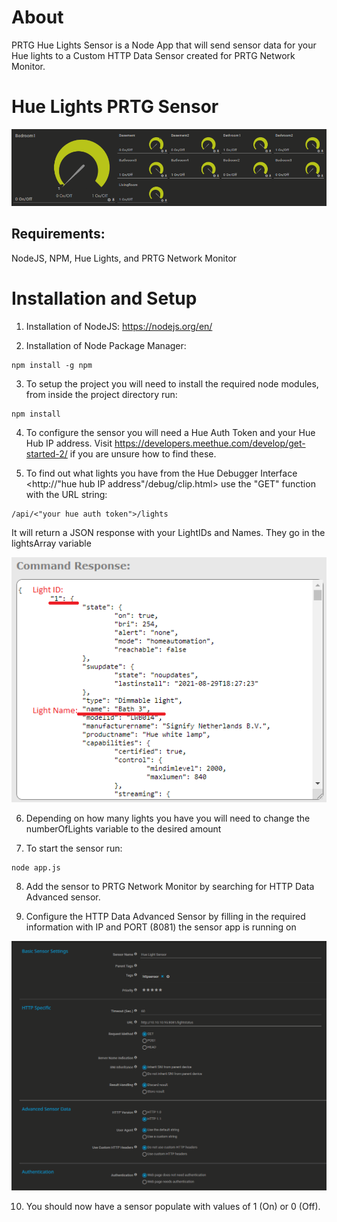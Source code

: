 # **About**

PRTG Hue Lights Sensor is a Node App that will send sensor data for your Hue lights to a Custom HTTP Data Sensor created for PRTG Network Monitor.

# **Hue Lights PRTG Sensor**

![Light Sensor in PRTG](./images/lightsensor.png)


## Requirements:

NodeJS, NPM, Hue Lights, and PRTG Network Monitor

# **Installation and Setup**

1. Installation of NodeJS: https://nodejs.org/en/

2. Installation of Node Package Manager:
```
npm install -g npm
```

3. To setup the project you will need to install the required node modules, from inside the project directory run:
```
npm install
```

4. To configure the sensor you will need a Hue Auth Token and your Hue Hub IP address. Visit https://developers.meethue.com/develop/get-started-2/ if you are unsure how to find these.

5. To find out what lights you have from the Hue Debugger Interface <http://"hue hub IP address"/debug/clip.html> use the "GET" function with the URL string:
```
/api/<"your hue auth token">/lights
```

It will return a JSON response with your LightIDs and Names. They go in the lightsArray variable

![Get LightID and Name](./images/getlightname.png)

6. Depending on how many lights you have you will need to change the numberOfLights variable to the desired amount

7. To start the sensor run:
```
node app.js
```

8. Add the sensor to PRTG Network Monitor by searching for HTTP Data Advanced sensor.

9. Configure the HTTP Data Advanced Sensor by filling in the required information with IP and PORT (8081) the sensor app is running on

![Configure HTTP Data Sensor](./images/configprtg.png)

10. You should now have a sensor populate with values of 1 (On) or 0 (Off).





